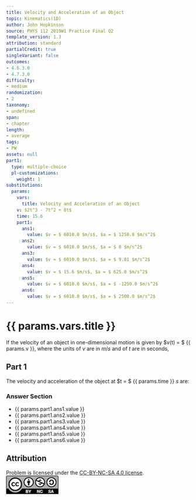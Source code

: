 ```yaml
---
title: Velocity and Acceleration of an Object
topic: Kinematics(1D)
author: John Hopkinson
source: PHYS 112 2019W1 Practice Final Q2
template_version: 1.3
attribution: standard
partialCredit: true
singleVariant: false
outcomes:
- 4.6.3.0
- 4.7.3.0
difficulty:
- medium
randomization:
- 2
taxonomy:
- undefined
span:
- chapter
length:
- average
tags:
- PW
assets: null
part1:
  type: multiple-choice
  pl-customizations:
    weight: 1
substitutions:
  params:
    vars:
      title: Velocity and Acceleration of an Object
    v: $2t^3 - 7t^2 + 8t$
    time: 15.6
    part1:
      ans1:
        value: $v = $ 6010.0 $m/s$, $a = $ 1250.0 $m/s^2$
      ans2:
        value: $v = $ 6010.0 $m/s$, $a = $ 0 $m/s^2$
      ans3:
        value: $v = $ 6010.0 $m/s$, $a = $ 9.81 $m/s^2$
      ans4:
        value: $v = $ 15.6 $m/s$, $a = $ 625.0 $m/s^2$
      ans5:
        value: $v = $ 6010.0 $m/s$, $a = $ -1250.0 $m/s^2$
      ans6:
        value: $v = $ 6010.0 $m/s$, $a = $ 2500.0 $m/s^2$
---
```

# {{ params.vars.title }}
If the velocity of an object in one-dimensional motion is given by $v(t) = $ {{ params.v }}, where the units of $v$ are in $m/s$ and of $t$ are in seconds,

## Part 1

The velocity and acceleration of the object at $t = $ {{ params.time }} $s$ are:

### Answer Section

- {{ params.part1.ans1.value }}
- {{ params.part1.ans2.value }}
- {{ params.part1.ans3.value }}
- {{ params.part1.ans4.value }}
- {{ params.part1.ans5.value }}
- {{ params.part1.ans6.value }}

## Attribution

Problem is licensed under the [CC-BY-NC-SA 4.0 license](https://creativecommons.org/licenses/by-nc-sa/4.0/).<br> ![The Creative Commons 4.0 license requiring attribution-BY, non-commercial-NC, and share-alike-SA license.](https://raw.githubusercontent.com/firasm/bits/master/by-nc-sa.png)